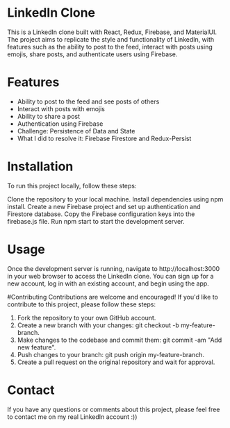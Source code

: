 # LinkedIn Clone
This is a LinkedIn clone built with React, Redux, Firebase, and MaterialUI. The project aims to replicate the style and functionality of LinkedIn, with features such as the ability to post to the feed, interact with posts using emojis, share posts, and authenticate users using Firebase.

# Features
- Ability to post to the feed and see posts of others
- Interact with posts with emojis
- Ability to share a post
- Authentication using Firebase
- Challenge: Persistence of Data and State
- What I did to resolve it: Firebase Firestore and Redux-Persist

# Installation
To run this project locally, follow these steps:

Clone the repository to your local machine.
Install dependencies using npm install.
Create a new Firebase project and set up authentication and Firestore database.
Copy the Firebase configuration keys into the firebase.js file.
Run npm start to start the development server.

# Usage
Once the development server is running, navigate to http://localhost:3000 in your web browser to access the LinkedIn clone. You can sign up for a new account, log in with an existing account, and begin using the app.

#Contributing
Contributions are welcome and encouraged! If you'd like to contribute to this project, please follow these steps:

1. Fork the repository to your own GitHub account.
2. Create a new branch with your changes: git checkout -b my-feature-branch.
3. Make changes to the codebase and commit them: git commit -am "Add new feature".
4. Push changes to your branch: git push origin my-feature-branch.
5. Create a pull request on the original repository and wait for approval.

# Contact
If you have any questions or comments about this project, please feel free to contact me on my real LinkedIn account :)) 
